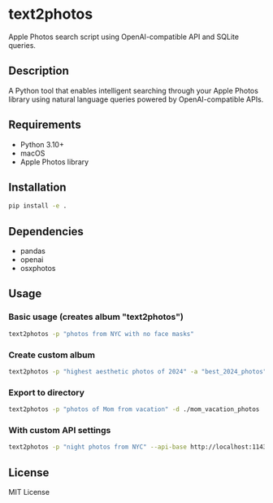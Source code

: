 # text2photos

Apple Photos search script using OpenAI-compatible API and SQLite queries.

## Description

A Python tool that enables intelligent searching through your Apple Photos library using natural language queries powered by OpenAI-compatible APIs.

## Requirements

- Python 3.10+
- macOS
- Apple Photos library

## Installation

```bash
pip install -e .
```

## Dependencies

- pandas
- openai
- osxphotos

## Usage

### Basic usage (creates album "text2photos")
```bash
text2photos -p "photos from NYC with no face masks"
```

### Create custom album
```bash
text2photos -p "highest aesthetic photos of 2024" -a "best_2024_photos"
```

### Export to directory
```bash
text2photos -p "photos of Mom from vacation" -d ./mom_vacation_photos
```

### With custom API settings
```bash
text2photos -p "night photos from NYC" --api-base http://localhost:11434/v1 --model qwen3-coder:30b
```

## License

MIT License